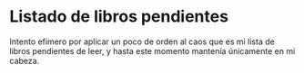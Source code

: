 Listado de libros pendientes
======================

Intento efímero por aplicar un poco de orden al caos que es mi lista de libros pendientes de leer, y hasta este momento mantenía únicamente en mi cabeza.
